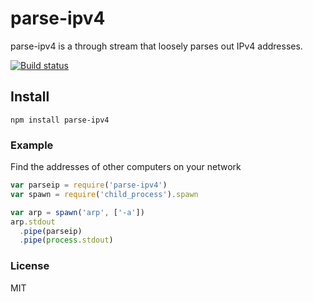 # parse-ipv4
parse-ipv4 is a through stream that loosely parses out IPv4 addresses.

[![Build status](https://travis-ci.org/michaelrhodes/parse-ipv4.png?branch=master)](https://travis-ci.org/michaelrhodes/parse-ipv4)

## Install

```
npm install parse-ipv4
```

### Example
Find the addresses of other computers on your network

``` js
var parseip = require('parse-ipv4')
var spawn = require('child_process').spawn

var arp = spawn('arp', ['-a'])
arp.stdout
  .pipe(parseip)
  .pipe(process.stdout)
```

### License
MIT
